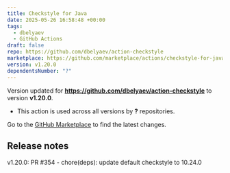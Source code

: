 ```yaml
---
title: Checkstyle for Java
date: 2025-05-26 16:58:48 +00:00
tags:
  - dbelyaev
  - GitHub Actions
draft: false
repo: https://github.com/dbelyaev/action-checkstyle
marketplace: https://github.com/marketplace/actions/checkstyle-for-java
version: v1.20.0
dependentsNumber: "?"
---
```



Version updated for **https://github.com/dbelyaev/action-checkstyle** to version **v1.20.0**.
- This action is used across all versions by **?** repositories.

Go to the [GitHub Marketplace](https://github.com/marketplace/actions/checkstyle-for-java) to find the latest changes.

## Release notes

v1.20.0: PR #354 - chore(deps): update default checkstyle to 10.24.0

